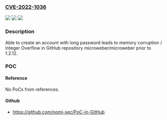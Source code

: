 ### [CVE-2022-1036](https://cve.mitre.org/cgi-bin/cvename.cgi?name=CVE-2022-1036)
![](https://img.shields.io/static/v1?label=Product&message=microweber%2Fmicroweber&color=blue)
![](https://img.shields.io/static/v1?label=Version&message=%3C%201.2.12%20&color=brighgreen)
![](https://img.shields.io/static/v1?label=Vulnerability&message=CWE-190%20Integer%20Overflow%20or%20Wraparound&color=brighgreen)

### Description

Able to create an account with long password leads to memory corruption / Integer Overflow in GitHub repository microweber/microweber prior to 1.2.12.

### POC

#### Reference
No PoCs from references.

#### Github
- https://github.com/nomi-sec/PoC-in-GitHub

